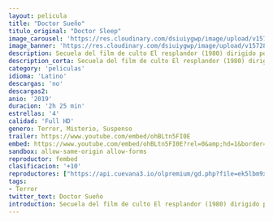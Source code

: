 ```yaml
---
layout: pelicula
title: "Doctor Sueño"
titulo_original: "Doctor Sleep"
image_carousel: 'https://res.cloudinary.com/dsiuiygwp/image/upload/v1572834681/sue%C3%B1o-min_q6uxcq.jpg'
image_banner: 'https://res.cloudinary.com/dsiuiygwp/image/upload/v1572834681/hipertextual-que-deberiamos-dar-oportunidad-doctor-sueno-secuela-resplandor-2019931403-min_fa6led.jpg'
description: Secuela del film de culto El resplandor (1980) dirigido por Stanley Kubrick y también basado en una famosa novela de Stephen King. La historia transcurre algunos años después de los acontecimientos de The Shining, y sigue a Danny Torrance (Ewan McGregor), traumatizado y con problemas de ira y alcoholismo que hacen eco de los problemas de su padre Jack, que cuando sus habilidades psíquicas resurgen, se contacta con una niña de nombre Abra Stone, a quien debe rescatar de un grupo de viajeros que se alimentan de los niños que poseen el don de el resplandor.
description_corta: Secuela del film de culto El resplandor (1980) dirigido por Stanley Kubrick y también basado en una famosa novela de Stephen King. La historia transcurre algunos años después de los acontecimientos de The Shining, y sigue a Danny Torrance (Ewan McGregor), traumatizado y con...
category: 'peliculas'
idioma: 'Latino'
descargas: 'no'
descargas2:
anio: '2019'
duracion: '2h 25 min'
estrellas: '4'
calidad: 'Full HD'
genero: Terror, Misterio, Suspenso
trailer: https://www.youtube.com/embed/ohBLtn5FI0E
embed: https://www.youtube.com/embed/ohBLtn5FI0E?rel=0&amp;hd=1&border=0&wmode=opaque&enablejsapi=1&modestbranding=1&controls=1&showinfo=1
sandbox: allow-same-origin allow-forms
reproductor: fembed
clasificacion: '+10'
reproductores: ["https://api.cuevana3.io/olpremium/gd.php?file=ek5lbm9xYWNrS0xZMW1HaG84ZlAzOVBFbDZLbHg4N2MyZEJobGFMUGtOalJ4WmlXWXRtNHhkcW9hNm1pM0xpcA","https://www.zembed.to/public/dist/asteroid.html?id=982488e7283af7ecd74a5cdb6fcf63ec&title=Doctor%20Sleep","https://api.cuevana3.io/stream/index.php?file=ek5lbm9xYWNrS0xYMTZLa2xNbkdvY3ZTb3BtZng4TGp6ZFpobGFMUGtOVFYySmlocU5XTzJkRE1tcHFuajVPb2w1eGphMkhEMGVQWDA2S21ZY1hRNEpQWHAyZHBrcGVwbXBlU2ZuUzJ3THVva2FDaVp3PT0","https://api.cuevana3.io/rr/gd.php?h=ek5lbm9xYWNrS0xJMVp5b21KREk0dFBLbjVkaHhkRGdrOG1jbnBpUnhhS1ZrNmRxb2RqWnVMZkxaSm1CMGJqYnJOR01sSU9ZMHNMS3RtTjBiTHV4N0pHU3FadVkyUT09","https://hls22.openloadpremium.com/player.php?id=Mzkw"]
tags:
- Terror
twitter_text: Doctor Sueño
introduction: Secuela del film de culto El resplandor (1980) dirigido por Stanley Kubrick y también basado en una famosa novela de Stephen King. La historia transcurre algunos años después de los acontecimientos de The Shining, y sigue a Danny Torrance (Ewan McGregor), traumatizado y con
---
```













